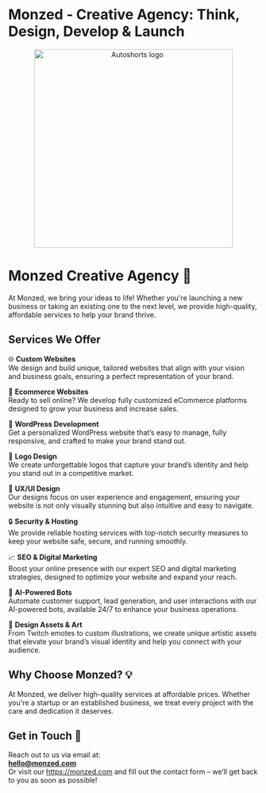 # Monzed - Creative Agency: Think, Design, Develop & Launch

<p align="center">
  <img src="https://monzed.com/wp-content/uploads/2025/02/MONZED-TRANSP.png" alt="Autoshorts logo" width="400">
</p>

# Monzed Creative Agency 🚀 
At Monzed, we bring your ideas to life! Whether you're launching a new business or taking an existing one to the next level, we provide high-quality, affordable services to help your brand thrive.

## Services We Offer  
🌐 **Custom Websites**  
We design and build unique, tailored websites that align with your vision and business goals, ensuring a perfect representation of your brand.

🛒 **Ecommerce Websites**  
Ready to sell online? We develop fully customized eCommerce platforms designed to grow your business and increase sales.

📝 **WordPress Development**  
Get a personalized WordPress website that’s easy to manage, fully responsive, and crafted to make your brand stand out.

🎨 **Logo Design**  
We create unforgettable logos that capture your brand’s identity and help you stand out in a competitive market.

📱 **UX/UI Design**  
Our designs focus on user experience and engagement, ensuring your website is not only visually stunning but also intuitive and easy to navigate.

🔒 **Security & Hosting**  
We provide reliable hosting services with top-notch security measures to keep your website safe, secure, and running smoothly.

📈 **SEO & Digital Marketing**  
Boost your online presence with our expert SEO and digital marketing strategies, designed to optimize your website and expand your reach.

🤖 **AI-Powered Bots**  
Automate customer support, lead generation, and user interactions with our AI-powered bots, available 24/7 to enhance your business operations.

🎨 **Design Assets & Art**  
From Twitch emotes to custom illustrations, we create unique artistic assets that elevate your brand’s visual identity and help you connect with your audience.

## Why Choose Monzed? 💡  
At Monzed, we deliver high-quality services at affordable prices. Whether you're a startup or an established business, we treat every project with the care and dedication it deserves.

## Get in Touch 📧  
Reach out to us via email at:  
**hello@monzed.com**  
Or visit our https://monzed.com and fill out the contact form – we’ll get back to you as soon as possible!
